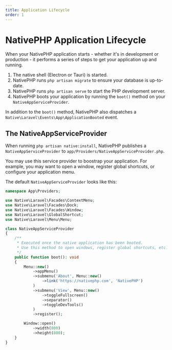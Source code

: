 ```yaml
---
title: Application Lifecycle
order: 1
---
```


# NativePHP Application Lifecycle

When your NativePHP application starts - whether it's in development or production - it performs a series of steps to get your application up and running.

1. The native shell (Electron or Tauri) is started.
2. NativePHP runs `php artisan migrate` to ensure your database is up-to-date.
3. NativePHP runs `php artisan serve` to start the PHP development server.
4. NativePHP boots your application by running the `boot()` method on your `NativeAppServiceProvider`.

In addition to the `boot()` method, NativePHP also dispatches a `Native\Laravel\Events\App\ApplicationBooted` event.

## The NativeAppServiceProvider

When running `php artisan native:install`, NativePHP publishes a `NativeAppServiceProvider` to `app/Providers/NativeAppServiceProvider.php`.

You may use this service provider to boostrap your application. 
For example, you may want to open a window, register global shortcuts, or configure your application menu.

The default `NativeAppServiceProvider` looks like this:

```php
namespace App\Providers;

use Native\Laravel\Facades\ContextMenu;
use Native\Laravel\Facades\Dock;
use Native\Laravel\Facades\Window;
use Native\Laravel\GlobalShortcut;
use Native\Laravel\Menu\Menu;

class NativeAppServiceProvider
{
    /**
     * Executed once the native application has been booted.
     * Use this method to open windows, register global shortcuts, etc.
     */
    public function boot(): void
    {
        Menu::new()
            ->appMenu()
            ->submenu('About', Menu::new()
                ->link('https://nativephp.com', 'NativePHP')
            )
            ->submenu('View', Menu::new()
                ->toggleFullscreen()
                ->separator()
                ->toggleDevTools()
            )
            ->register();

        Window::open()
            ->width(800)
            ->height(800);
    }
}
```
